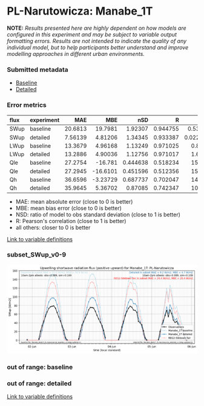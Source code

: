 # PL-Narutowicza: Manabe_1T

**NOTE:** *Results presented here are highly dependent on how models are configured in this experiment and may be subject to variable output formatting errors. Results are not intended to indicate the quality of any individual model, but to help participants better understand and improve modelling approaches in different urban environments.*

### Submitted metadata

- [Baseline](Manabe_1T_PL-Narutowicza_baseline_attrs.md)
- [Detailed](Manabe_1T_PL-Narutowicza_detailed_attrs.md)

### Error metrics

| flux   | experiment   |      MAE |       MBE |      nSD |        R |        5th |    95th |    RMSE |    cRMSE |     AMBE |    1-nSD |       1-R |   nSkewness |   nKurtosis |   Overlap |
|:-------|:-------------|---------:|----------:|---------:|---------:|-----------:|--------:|--------:|---------:|---------:|---------:|----------:|------------:|------------:|----------:|
| SWup   | baseline     | 20.6813  |  19.7981  | 1.92307  | 0.944755 |  0.539565  | 62.8253 | 29.8092 | 1.03176  | 19.7981  | 0.923066 | 0.0552455 |  0.204834   |   0.239296  | 0.243538  |
| SWup   | detailed     |  7.56139 |   4.81206 | 1.34345  | 0.933387 |  0.0220063 | 19.4326 | 12.7154 | 0.54492  |  4.81206 | 0.343446 | 0.0666128 |  0.865203   |   6.99888   | 0.112905  |
| LWup   | baseline     | 13.3679  |   4.96168 | 1.13249  | 0.971025 |  0.87769   | 22.4793 | 17.4937 | 0.288412 |  4.96168 | 0.132492 | 0.0289749 |  0.444501   |   0.545022  | 0.0793022 |
| LWup   | detailed     | 13.2886  |   4.90036 | 1.12756  | 0.971017 |  1.69208   | 23.7226 | 17.3257 | 0.285712 |  4.90036 | 0.12756  | 0.0289829 |  0.577338   |   0.914929  | 0.0751202 |
| Qle    | baseline     | 27.2754  | -16.781   | 0.444638 | 0.518234 | 15.4929    | 63.3148 | 40.6012 | 0.8584   | 16.781   | 0.555363 | 0.481766  |  1.07401    |   2.31503   | 0.329345  |
| Qle    | detailed     | 27.2945  | -16.6101  | 0.451596 | 0.512356 | 15.5801    | 62.4957 | 40.6299 | 0.86092  | 16.6101  | 0.548405 | 0.487644  |  1.07809    |   2.32372   | 0.32907   |
| Qh     | baseline     | 36.6596  |  -3.23729 | 0.687737 | 0.702047 | 14.4065    | 55.429  | 52.0877 | 0.712274 |  3.23729 | 0.312264 | 0.297953  |  0.0301874  |   0.14076   | 0.228963  |
| Qh     | detailed     | 35.9645  |   5.36702 | 0.87085  | 0.742347 | 10.7579    | 16.2552 | 50.0823 | 0.682228 |  5.36702 | 0.129152 | 0.257653  |  0.00727859 |   0.0863339 | 0.173015  |

 - MAE: mean absolute error (close to 0 is better)
 - MBE: mean bias error (close to 0 is better)
 - NSD: ratio of model to obs standard deviation (close to 1 is better)
 - R: Pearson's correlation (close to 1 is better)
 - all others: closer to 0 is better

[Link to variable definitions](../modelattrs/variable_definitions.md)

### <a name="subset_swup_v0-9"></a>subset_SWup_v0-9
[![Manabe_1T_PL-Narutowicza_subset_SWup_v0-9.png](Manabe_1T_PL-Narutowicza_subset_SWup_v0-9.png)](Manabe_1T_PL-Narutowicza_subset_SWup_v0-9.png)

### out of range: baseline


### out of range: detailed



[Link to variable definitions](../modelattrs/variable_definitions.md)

